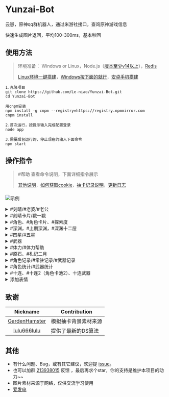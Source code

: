 # Yunzai-Bot
云崽，原神qq群机器人，通过米游社接口，查询原神游戏信息

快速生成图片返回，平均100-300ms，基本秒回

## 使用方法
>环境准备： Windows or Linux，Node.js（[版本至少v14以上](http://nodejs.cn/download/)），[Redis](resources/readme/命令说明.md#window安装redis)
>
>[Linux环境一键搭建](https://github.com/Le-niao/Yunzai-Bot/issues/3)，[Windows按下面的就行](https://www.bilibili.com/read/cv15119056)，[安卓手机搭建](https://www.bilibili.com/read/cv15126105)
```
1.克隆项目
git clone https://github.com/Le-niao/Yunzai-Bot.git
cd Yunzai-Bot

用cnpm安装
npm install -g cnpm --registry=https://registry.npmmirror.com
cnpm install

2.首次运行，按提示输入完成配置登录
node app

3.需要后台运行的，停止现在的输入下面命令
npm start
```

## 操作指令
>
>#帮助 查看命令说明，下面详细指令展示
>
>[其他说明](resources/readme/命令说明.md)，[如何获取cookie](resources/readme/命令说明.md#如何获取米游社-cookie)，[抽卡记录说明](resources/logHelp/记录帮助.md)，[更新日志](resources/readme/更新日志.md)

### 
![示例](https://user-images.githubusercontent.com/12881780/149643554-ec12f18a-e00c-4cd4-bc89-e651a9812168.png)

<details>
<summary>#刻晴/#老婆/#老公</summary>
<img src="https://user-images.githubusercontent.com/12881780/148639092-922533ce-8000-4df2-b390-cf40c8d7c12f.png" alt="#早柚">
</details>

<details>
<summary>#刻晴卡片/戳一戳</summary>
<img src="https://user-images.githubusercontent.com/12881780/149643684-7aec38db-7fcc-4cfe-b3f2-050ad8640b87.png" alt="#温迪">
</details>

<details>
<summary>#角色、#角色卡片、#探索度</summary>

>#角色卡片
<img src="https://user-images.githubusercontent.com/12881780/151143032-1ae13f1f-e1e0-473f-9c9a-635230d07537.png" alt="#角色卡片">
  
>#角色
<img src="https://user-images.githubusercontent.com/12881780/148639137-cf773512-d78e-46ec-894c-bbd05f1182a0.png" alt="#角色">

>#探索度
<img src="https://user-images.githubusercontent.com/12881780/149620677-96b28966-9a57-49b1-b3ec-5724287c6722.jpg" alt="#探索度">
</details>

<details>
<summary>#深渊，#上期深渊，#深渊十二层</summary>
<img src="https://user-images.githubusercontent.com/12881780/148639158-7f800191-35b6-4a29-8fb7-72b90aa0424d.png" alt="#深渊">
  
>#深渊十二层
<img src="https://user-images.githubusercontent.com/12881780/149620552-8cfed4e4-8e8c-42f9-b190-703a4433484a.png" alt="#深渊十二层">
</details>

<details>
<summary>#四星/#五星</summary>
<img src="https://user-images.githubusercontent.com/12881780/149619476-c96b5afd-2902-4f95-9be1-8da0908efa50.png" alt="#五星">
</details>

<details>
<summary>#武器</summary>
<img src="https://user-images.githubusercontent.com/12881780/149620853-c35b19e0-2289-4583-b804-6057b48f3f32.jpg" alt="#武器">
</details>

<details>
<summary>#体力/#体力帮助</summary>

需要配置cookie（私聊发送给机器人） [体力查询说明](resources/readme/命令说明.md#体力查询说明)

<img src="https://user-images.githubusercontent.com/12881780/148639174-675bee67-b3e5-41ef-8a3c-89e4fb909610.png" alt="#体力">
</details>

<details>
<summary>#原石、#札记二月</summary>
<img src="https://user-images.githubusercontent.com/12881780/156923947-3fc32dff-d442-434e-b2ff-116ee81daec0.png" alt="#原石">
</details>

<details>
<summary>#角色记录/#常驻记录/#武器记录</summary>
<img src="https://user-images.githubusercontent.com/12881780/155257884-4aa214e3-3a70-4bdf-893a-91c4ea33a59f.png" alt="#角色记录">
</details>
<details>
<summary>#角色统计/#武器统计</summary>
  
按卡池统计抽卡记录

<img src="https://user-images.githubusercontent.com/12881780/154597893-795b4e00-7c56-48b3-aaff-ef0fce68b321.png" alt="#角色统计">
</details>
<details>
<summary>#十连、#十连2（角色卡池2）、十连武器</summary>
<img src="https://user-images.githubusercontent.com/12881780/154387499-55086c06-791b-4308-b7a1-3b4c9ec956ae.png" alt="#十连">
<img src="https://user-images.githubusercontent.com/12881780/151505221-15efaccb-c073-4f7a-8131-6043f0a2bedc.png" alt="#十连武器">
</details>

<details>
<summary>添加表情</summary>
<img src="https://user-images.githubusercontent.com/12881780/149620139-9505a175-40b6-4d8f-894d-f3f308a7eb22.png" alt="添加表情">
</details>

## 致谢
| Nickname                                                     | Contribution                        |
| :----------------------------------------------------------: | ----------------------------------- |
|[GardenHamster](https://github.com/GardenHamster/GenshinPray) | 模拟抽卡背景素材来源 |
|[lulu666lulu](https://github.com/lulu666lulu) | 提供了最新的DS算法 |

## 其他
- 有什么问题、Bug，或有其它建议，欢迎提 [issue](https://github.com/Le-niao/Yunzai-Bot/issues)。
- 也可以加群 [213938015](https://qm.qq.com/cgi-bin/qm/qr?k=HN2YuYXT-Ks3eFhXmuk94OhkDood4sBy&jump_from=webapi) 反馈 ，最后再求个star，你的支持是维护本项目的动力~~
- 图片素材来源于网络，仅供交流学习使用
- [爱发电](https://afdian.net/@Le-niao)
